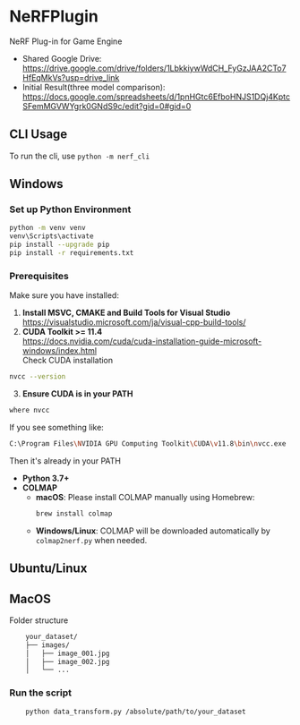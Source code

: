 # NeRFPlugin

NeRF Plug-in for Game Engine

- Shared Google Drive: https://drive.google.com/drive/folders/1LbkkiywWdCH_FyGzJAA2CTo7HfEqMkVs?usp=drive_link
- Initial Result(three model comparison): https://docs.google.com/spreadsheets/d/1pnHGtc6EfboHNJS1DQj4KptcSFemMGVWYgrk0GNdS9c/edit?gid=0#gid=0

## CLI Usage

To run the cli, use `python -m nerf_cli`

## Windows
### Set up Python Environment
```bash
python -m venv venv
venv\Scripts\activate
pip install --upgrade pip
pip install -r requirements.txt
```
### Prerequisites

Make sure you have installed:

1. **Install MSVC, CMAKE and Build Tools for Visual Studio**<br>
https://visualstudio.microsoft.com/ja/visual-cpp-build-tools/<br>
2. **CUDA Toolkit >= 11.4**<br>
https://docs.nvidia.com/cuda/cuda-installation-guide-microsoft-windows/index.html<br>
Check CUDA installation<br>
```bash
nvcc --version
```
3. **Ensure CUDA is in your PATH**
```bash
where nvcc
```
If you see something like:
```bash
C:\Program Files\NVIDIA GPU Computing Toolkit\CUDA\v11.8\bin\nvcc.exe
```
Then it's already in your PATH


- **Python 3.7+**
- **COLMAP**
  - **macOS**: Please install COLMAP manually using Homebrew:
    ```bash
    brew install colmap
    ```
  - **Windows/Linux**: COLMAP will be downloaded automatically by `colmap2nerf.py` when needed.

## Ubuntu/Linux

## MacOS


Folder structure
```bash
    your_dataset/
    ├── images/
    │   ├── image_001.jpg
    │   ├── image_002.jpg
    │   └── ...
```
### Run the script
```bash
    python data_transform.py /absolute/path/to/your_dataset
```
